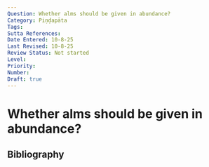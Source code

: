 ```yaml
---
Question: Whether alms should be given in abundance?
Category: Piṇḍapāta
Tags: 
Sutta References: 
Date Entered: 10-8-25
Last Revised: 10-8-25
Review Status: Not started
Level: 
Priority: 
Number: 
Draft: true
---
```


# Whether alms should be given in abundance?

## Bibliography

<!-- 

Notes:



-->